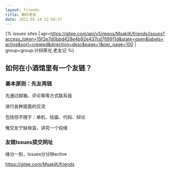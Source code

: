 ```yaml
---
layout: friends
title: 俺的老友
date: 2021-05-14 12:50:37
---
```

{% issues sites | api=https://gitee.com/api/v5/repos/MsakiK/friends/issues?access_token=15f2e7d0bbd428e4b92e437cd769911d&state=open&labels=active&sort=created&direction=desc&page=1&per_page=100 | group=group:计辩荣光,老友记 %}

## 如何在小酒馆里有一个友链？
### 基本原则：先友再链
先通过邮箱、评论等等方式联系我  

进行各种层面的交流  

包括但不限于：单机、绘画、代码、辩论  

俺交友宁缺毋滥，讲究一个投缘  

### 友链Issues提交网址
缘分一到，Issues分分钟active

https://gitee.com/MsakiK/friends
